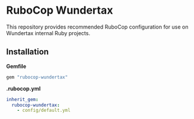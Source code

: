 # RuboCop Wundertax

This repository provides recommended RuboCop configuration for use on Wundertax internal Ruby projects.

## Installation

**Gemfile**

``` ruby
gem "rubocop-wundertax"
```

**.rubocop.yml**

``` yaml
inherit_gem:
  rubocop-wundertax:
    - config/default.yml
```

